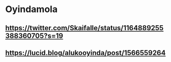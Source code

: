 # Oyindamola


## https://twitter.com/Skaifalle/status/1164889255388360705?s=19

## https://lucid.blog/alukooyinda/post/1566559264